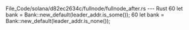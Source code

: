 File_Code/solana/d82ec2634c/fullnode/fullnode_after.rs --- Rust
60         let bank = Bank::new_default(leader_addr.is_some());                                                                                              60         let bank = Bank::new_default(leader_addr.is_none());

